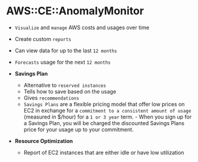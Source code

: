 # AWS::CE::AnomalyMonitor

- `Visualize` and `manage` AWS costs and usages over time
- Create custom `reports`
- Can view data for up to the last `12 months`
- `Forecasts` usage for the next `12 months`

- **Savings Plan**

  - Alternative to `reserved instances`
  - Tells how to save based on the usage
  - Gives `recommendations`
  - `Savings Plans` are a flexible pricing model that offer low prices on EC2 in exchange for a `commitment to a consistent amount of usage` (measured in $/hour) for a `1 or 3 year` term. - When you sign up for a Savings Plan, you will be charged the discounted Savings Plans price for your usage up to your commitment.

- **Resource Optimization**
  - Report of EC2 instances that are either idle or have low utilization
